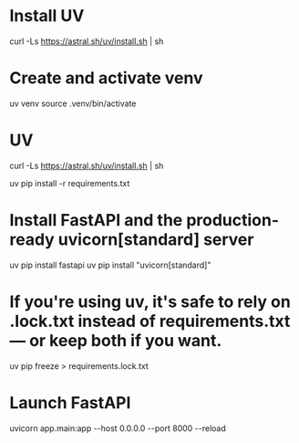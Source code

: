 # Install UV
curl -Ls https://astral.sh/uv/install.sh | sh

# Create and activate venv
uv venv
source .venv/bin/activate 

# UV
curl -Ls https://astral.sh/uv/install.sh | sh

uv pip install -r requirements.txt

# Install FastAPI and the production-ready uvicorn[standard] server
uv pip install fastapi
uv pip install "uvicorn[standard]"

# If you're using uv, it's safe to rely on .lock.txt instead of requirements.txt — or keep both if you want.
uv pip freeze > requirements.lock.txt

# Launch FastAPI
uvicorn app.main:app --host 0.0.0.0 --port 8000 --reload
